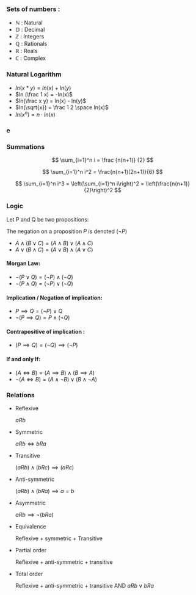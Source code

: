 
### Sets of numbers :

- $\mathbb{N}$ : Natural
- $\mathbb{D}$ : Decimal
- $\mathbb{Z}$ : Integers
- $\mathbb{Q}$ : Rationals
- $\mathbb{R}$ : Reals
- $\mathbb{C}$ : Complex


### Natural Logarithm

- $ln(x * y) = ln(x) + ln(y)$
- $ln (\frac 1 x) = -ln(x)$
- $ln(\frac x y) = ln(x) - ln(y)$
- $ln(\sqrt{x}) = \frac 1 2 \space ln(x)$
- $ln(x^n) = n \cdot ln(x)$

### e

### Summations
$$ \sum_{i=1}^n i = \frac {n(n+1)} {2} $$

$$ \sum_{i=1}^n i^2 = \frac{n(n+1)(2n+1)}{6} $$

$$ \sum_{i=1}^n i^3 = \left(\sum_{i=1}^n i\right)^2 = \left(\frac{n(n+1)}{2}\right)^2 $$

### Logic

Let P and Q be two propositions:

The negation on a proposition $P$ is denoted ($\neg P$)

- $A \land (B \lor C) = (A \land B) \lor (A \land C)$
- $A \lor (B \land C) = (A \lor B) \land (A \lor C)$

#### Morgan Law:

- $\neg (P \lor Q) = (\neg P) \land (\neg Q)$
- $\neg (P \land Q) = (\neg P) \lor (\neg Q)$

#### Implication / Negation of implication:

- $P \implies Q = (\neg P) \lor Q$
- $\neg(P \implies Q) = P \land (\neg Q)$

#### Contrapositive of implication :

- $(P \implies Q) = (\neg Q) \implies (\neg P)$

#### If and only If:

- $(A \iff B) = (A \implies B) \land (B \implies A)$
- $\neg (A \iff B) = (A \land \neg B) \lor (B \land \neg A)$


### Relations

- Reflexive
    
    $aRb$
    
- Symmetric
    
    $aRb \iff bRa$
    
- Transitive
    
    $(aRb)\land(bRc) \implies (aRc)$
    
- Anti-symmetric
    
    $(aRb)\land(bRa) \implies a = b$
    
- Asymmetric
    
    $aRb \implies \neg (bRa)$
    
- Equivalence
    
    Reflexive + symmetric + Transitive
    
- Partial order
    
    Reflexive + anti-symmetric + transitive
    
- Total order
    
    Reflexive + anti-symmetric + transitive AND $aRb \lor bRa$